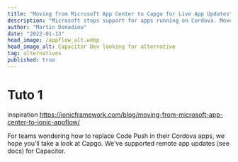 ```yaml
---
title: "Moving from Microsoft App Center to Capgo for Live App Updates"
description: "Microsoft stops support for apps running on Cordova. Move from Microsoft App Center to Capgo for Mobile Live App Updates"
author: "Martin Donadieu"
date: "2022-01-13"
head_image: /appflow_alt.webp
head_image_alt: Capacitor Dev looking for alternative
tag: alternatives
published: true
---
```


# Tuto 1

inspiration https://ionicframework.com/blog/moving-from-microsoft-app-center-to-ionic-appflow/

For teams wondering how to replace Code Push in their Cordova apps, we hope you’ll take a look at Capgo. We’ve supported remote app updates (see docs) for Capacitor.
